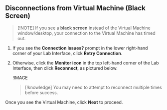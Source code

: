 ## Disconnections from Virtual Machine (Black Screen)

> [!NOTE] If you see a **black screen** instead of the Virtual Machine window/desktop, your connection to the Virtual Machine has timed out.

1. If you see the **Connection Issues?** prompt in the lower right-hand corner of your Lab Interface, click **Retry Connection**.
1. Otherwise, click the **Monitor icon** in the top left-hand corner of the Lab Interface, then click **Reconnect**, as pictured below.

    !IMAGE[](https://github.com/LODSContent/ESI/blob/master/Images/MonitorReconnect.jpg?raw=true)

    > [!knowledge] You may need to attempt to reconnect multiple times before success.

Once you see the Virtual Machine, click **Next** to proceed.
